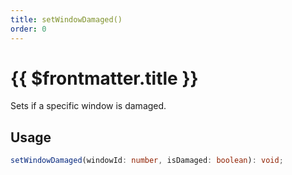 ```yaml
---
title: setWindowDamaged()
order: 0
---
```


# {{ $frontmatter.title }}

Sets if a specific window is damaged.

## Usage

```ts
setWindowDamaged(windowId: number, isDamaged: boolean): void;
```
